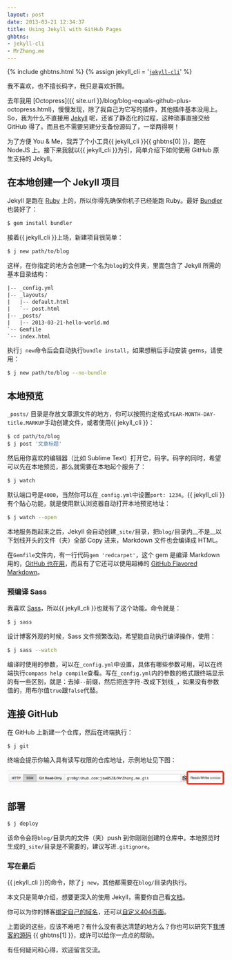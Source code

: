 ```yaml
---
layout: post
date: 2013-03-21 12:34:37
title: Using Jekyll with GitHub Pages
ghbtns:
- jekyll-cli
- MrZhang.me
---
```


{% include ghbtns.html %}
{% assign jekyll_cli = '[`jekyll-cli`](https://github.com/jsw0528/jekyll-cli)' %}


我不喜欢，也不擅长码字，我只是喜欢折腾。

去年我用 [Octopress]({{ site.url }}/blog/blog-equals-github-plus-octopress.html)，慢慢发现，除了我自己为它写的插件，其他插件基本没用上。So，我为什么不直接用 [Jekyll](http://jekyllrb.com/) 呢，还省了静态化的过程，这种琐事直接交给 GitHub 得了。而且也不需要另建分支备份源码了，一举两得啊！

为了方便 You &amp; Me，我弄了个小工具{{ jekyll_cli }}{{ ghbtns[0] }}，跑在 NodeJS 上。接下来我就以{{ jekyll_cli }}为引，简单介绍下如何使用 GitHub 原生支持的 Jekyll。

## 在本地创建一个 Jekyll 项目

Jekyll 是跑在 [Ruby](http://www.ruby-lang.org) 上的，所以你得先确保你机子已经能跑 Ruby。最好 [Bundler](http://gembundler.com) 也装好了：

```bash
$ gem install bundler
```

接着{{ jekyll_cli }}上场，新建项目很简单：

```bash
$ j new path/to/blog
```

这样，在你指定的地方会创建一个名为`blog`的文件夹，里面包含了 Jekyll 所需的基本目录结构：

```
|-- _config.yml
|-- _layouts/
|   |-- default.html
|   `-- post.html
|-- _posts/
|   |-- 2013-03-21-hello-world.md
`-- Gemfile
`-- index.html
```

执行`j new`命令后会自动执行`bundle install`，如果想稍后手动安装 gems，请使用：

```bash
$ j new path/to/blog --no-bundle
```

<!-- more -->

## 本地预览

`_posts/` 目录是存放文章源文件的地方，你可以按照约定格式`YEAR-MONTH-DAY-title.MARKUP`手动创建文件，或者使用{{ jekyll_cli }}：

```bash
$ cd path/to/blog
$ j post '文章标题'
```

然后用你喜欢的编辑器（比如 Sublime Text）打开它，码字。码字的同时，希望可以先在本地预览，那么就需要在本地起个服务了：

```bash
$ j watch
```

默认端口号是`4000`，当然你可以在`_config.yml`中设置`port: 1234`。{{ jekyll_cli }}有个贴心功能，就是使用默认浏览器自动打开本地预览地址：

```bash
$ j watch --open
```

本地服务跑起来之后，Jekyll 会自动创建`_site/`目录，把`blog/`目录内__不是__以下划线开头的文件（夹）全部 Copy 进来，Markdown 文件也会编译成 HTML。

在`Gemfile`文件内，有一行代码`gem 'redcarpet'`，这个 gem 是编译 Markdown 用的，[GitHub 也在用](https://github.com/blog/832-rolling-out-the-redcarpet)，而且有了它还可以使用超棒的 [GitHub Flavored Markdown](https://help.github.com/articles/github-flavored-markdown)。

### 预编译 Sass

我喜欢 [Sass](http://sass-lang.com)，所以{{ jekyll_cli }}也就有了这个功能。命令就是：

```bash
$ j sass
```

设计博客外观的时候，Sass 文件频繁改动，希望能自动执行编译操作，使用：

```bash
$ j sass --watch
```

编译时使用的参数，可以在`_config.yml`中设置，具体有哪些参数可用，可以在终端执行`compass help compile`查看。写在`_config.yml`内的参数的格式跟终端显示的有一些区别，就是：去掉`--`前缀，然后把连字符`-`改成下划线`_`，如果没有参数值的，用布尔值`true`跟`false`代替。

## 连接 GitHub

在 GitHub 上新建一个仓库，然后在终端执行：

```bash
$ j git
```

终端会提示你输入具有读写权限的仓库地址，示例地址见下图：

![](/images/repo-url.png)

## 部署

```bash
$ j deploy
```

该命令会将`blog/`目录内的文件（夹）push 到你刚刚创建的仓库中。本地预览时生成的`_site/`目录是不需要的，建议写进`.gitignore`。

### 写在最后

{{ jekyll_cli }}的命令，除了`j new`，其他都需要在`blog/`目录内执行。

本文只是简单介绍，想要更深入的使用 Jekyll，需要你自己看[文档](http://jekyllrb.com/docs/home/)。

你可以为你的博客[绑定自己的域名](https://help.github.com/articles/setting-up-a-custom-domain-with-pages)，还可以[自定义404页面](https://help.github.com/articles/custom-404-pages)。

上面说的这些，应该不难吧？有什么没有表达清楚的地方么？你也可以研究下[我博客的源码](https://github.com/jsw0528/MrZhang.me) {{ ghbtns[1] }}，或许可以给你一点点的帮助。

有任何疑问和心得，欢迎留言交流。

